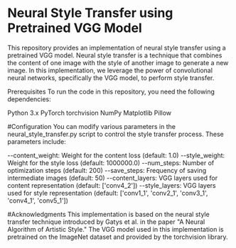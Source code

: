 # Neural Style Transfer using Pretrained VGG Model
This repository provides an implementation of neural style transfer using a pretrained VGG model. Neural style transfer is a technique that combines the content of one image with the style of another image to generate a new image. In this implementation, we leverage the power of convolutional neural networks, specifically the VGG model, to perform style transfer.

Prerequisites
To run the code in this repository, you need the following dependencies:

Python 3.x
PyTorch
torchvision
NumPy
Matplotlib
Pillow

#Configuration
You can modify various parameters in the neural_style_transfer.py script to control the style transfer process. These parameters include:

--content_weight: Weight for the content loss (default: 1.0)
--style_weight: Weight for the style loss (default: 1000000.0)
--num_steps: Number of optimization steps (default: 200)
--save_steps: Frequency of saving intermediate images (default: 50)
--content_layers: VGG layers used for content representation (default: ['conv4_2'])
--style_layers: VGG layers used for style representation (default: ['conv1_1', 'conv2_1', 'conv3_1', 'conv4_1', 'conv5_1'])

#Acknowledgments
This implementation is based on the neural style transfer technique introduced by Gatys et al. in the paper "A Neural Algorithm of Artistic Style." The VGG model used in this implementation is pretrained on the ImageNet dataset and provided by the torchvision library.

